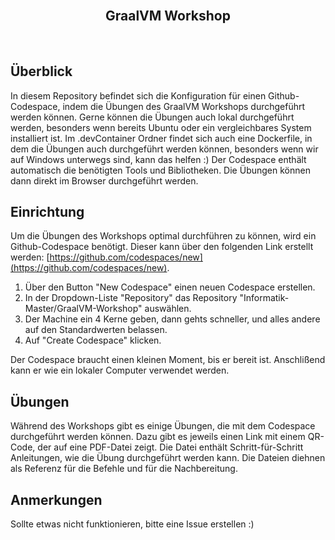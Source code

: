 <br />
<div align="center">

  <h2 align="center">GraalVM Workshop</h2>

</div>
<br>

## Überblick
In diesem Repository befindet sich die Konfiguration für einen Github-Codespace, indem die Übungen des GraalVM Workshops durchgeführt werden können.
Gerne können die Übungen auch lokal durchgeführt werden, besonders wenn bereits Ubuntu oder ein vergleichbares System installiert ist.
Im .devContainer Ordner findet sich auch eine Dockerfile, in dem die Übungen auch durchgeführt werden können, besonders wenn wir auf Windows unterwegs sind, kann das helfen :)
Der Codespace enthält automatisch die benötigten Tools und Bibliotheken.
Die Übungen können dann direkt im Browser durchgeführt werden.

## Einrichtung
Um die Übungen des Workshops optimal durchführen zu können, wird ein Github-Codespace benötigt. Dieser kann über den folgenden Link erstellt werden: [https://github.com/codespaces/new](https://github.com/codespaces/new).
1. Über den Button "New Codespace" einen neuen Codespace erstellen.
2. In der Dropdown-Liste "Repository" das Repository "Informatik-Master/GraalVM-Workshop" auswählen.
3. Der Machine ein 4 Kerne geben, dann gehts schneller, und alles andere auf den Standardwerten belassen.
4. Auf "Create Codespace" klicken.

Der Codespace braucht einen kleinen Moment, bis er bereit ist.
Anschlißend kann er wie ein lokaler Computer verwendet werden.

## Übungen
Während des Workshops gibt es einige Übungen, die mit dem Codespace durchgeführt werden können.
Dazu gibt es jeweils einen Link mit einem QR-Code, der auf eine PDF-Datei zeigt.
Die Datei enthält Schritt-für-Schritt Anleitungen, wie die Übung durchgeführt werden kann.
Die Dateien diehnen als Referenz für die Befehle und für die Nachbereitung.

## Anmerkungen
Sollte etwas nicht funktionieren, bitte eine Issue erstellen :)

